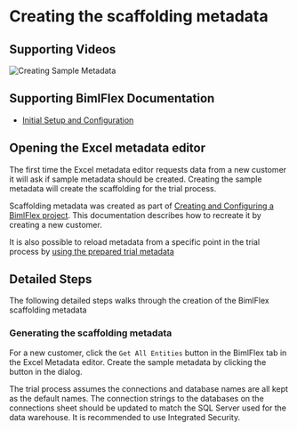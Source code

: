 # Creating the scaffolding metadata

## Supporting Videos

![Creating Sample Metadata](https://www.youtube.com/watch?v=YJTrhoQW6qw?rel=0&autoplay=0)

## Supporting BimlFlex Documentation

- [Initial Setup and Configuration](../user-guide/initial-setup-and-configuration.md)

## Opening the Excel metadata editor

The first time the Excel metadata editor requests data from a new customer it will ask if sample metadata should be created. Creating the sample metadata will create the scaffolding for the trial process.

Scaffolding metadata was created as part of [Creating and Configuring a BimlFlex project](creating-and-configuring-a-bimlflex-project.md). This documentation describes how to recreate it by creating a new customer.

It is also possible to reload metadata from a specific point in the trial process by [using the prepared trial metadata](using-prepared-trial-metadata.md)

## Detailed Steps

The following detailed steps walks through the creation of the BimlFlex scaffolding metadata

### Generating the scaffolding metadata

For a new customer, click the `Get All Entities` button in the BimlFlex tab in the Excel Metadata editor. Create the sample metadata by clicking the button in the dialog.

The trial process assumes the connections and database names are all kept as the default names. The connection strings to the databases on the connections sheet should be updated to match the SQL Server used for the data warehouse. It is recommended to use Integrated Security.
